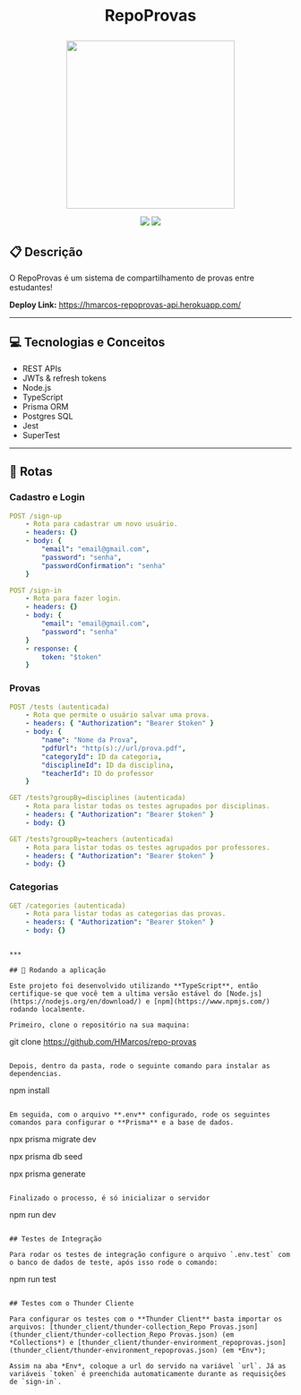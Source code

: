 # <p align = "center"> RepoProvas </p>

<p align="center">
   <img style="width:300px;height:300px" src="https://notion-emojis.s3-us-west-2.amazonaws.com/prod/svg-twitter/1f5c3-fe0f.svg"/>
</p>

<p align = "center">
   <img src="https://img.shields.io/badge/author-HMarcos-4dae71?style=flat-square" />
   <img src="https://img.shields.io/github/languages/count/HMarcos/repo-provas?color=4dae71&style=flat-square" />
</p>


##  :clipboard: Descrição

O RepoProvas é um sistema de compartilhamento de provas entre estudantes!

**Deploy Link:** https://hmarcos-repoprovas-api.herokuapp.com/

***

## :computer: Tecnologias e Conceitos

- REST APIs
- JWTs & refresh tokens
- Node.js
- TypeScript
- Prisma ORM
- Postgres SQL
- Jest
- SuperTest

***

## :rocket: Rotas


### Cadastro e Login

```yml
POST /sign-up
    - Rota para cadastrar um novo usuário.
    - headers: {}
    - body: {
        "email": "email@gmail.com",
        "password": "senha",
        "passwordConfirmation": "senha"
    }
```
    
```yml 
POST /sign-in
    - Rota para fazer login.
    - headers: {}
    - body: {
        "email": "email@gmail.com",
        "password": "senha"
    }
    - response: {
        token: "$token"
    }
```

### Provas


```yml
POST /tests (autenticada)
    - Rota que permite o usuário salvar uma prova.
    - headers: { "Authorization": "Bearer $token" }
    - body: {
        "name": "Nome da Prova",
        "pdfUrl": "http(s)://url/prova.pdf",
        "categoryId": ID da categoria,
        "disciplineId": ID da disciplina,
        "teacherId": ID do professor
    }
```
    
```yml 
GET /tests?groupBy=disciplines (autenticada)
    - Rota para listar todas os testes agrupados por disciplinas.
    - headers: { "Authorization": "Bearer $token" }
    - body: {}
```

```yml 
GET /tests?groupBy=teachers (autenticada)
    - Rota para listar todas os testes agrupados por professores.
    - headers: { "Authorization": "Bearer $token" }
    - body: {}
```

### Categorias

```yml
GET /categories (autenticada)
    - Rota para listar todas as categorias das provas.
    - headers: { "Authorization": "Bearer $token" }
    - body: {}
```
```

***

## 🏁 Rodando a aplicação

Este projeto foi desenvolvido utilizando **TypeScript**, então certifique-se que você tem a ultima versão estável do [Node.js](https://nodejs.org/en/download/) e [npm](https://www.npmjs.com/) rodando localmente.

Primeiro, clone o repositório na sua maquina:

```
git clone https://github.com/HMarcos/repo-provas
```

Depois, dentro da pasta, rode o seguinte comando para instalar as dependencias.

```
npm install
```

Em seguida, com o arquivo **.env** configurado, rode os seguintes comandos para configurar o **Prisma** e a base de dados.

```
npx prisma migrate dev

npx prisma db seed

npx prisma generate
```

Finalizado o processo, é só inicializar o servidor
```
npm run dev
```

## Testes de Integração

Para rodar os testes de integração configure o arquivo `.env.test` com o banco de dados de teste, após isso rode o comando:

```
npm run test
```

## Testes com o Thunder Cliente

Para configurar os testes com o **Thunder Client** basta importar os arquivos: [thunder_client/thunder-collection_Repo Provas.json](thunder_client/thunder-collection_Repo Provas.json) (em *Collections*) e [thunder_client/thunder-environment_repoprovas.json](thunder_client/thunder-environment_repoprovas.json) (em *Env*);

Assim na aba *Env*, coloque a url do servido na variável `url`. Já as variáveis `token` é preenchida automaticamente durante as requisições de `sign-in`.




